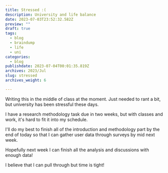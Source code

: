 ```yaml
---
title: Stressed :(
description: University and life balance
date: 2023-07-03T23:52:32.582Z
preview: ""
draft: true
tags:
  - blog
  - braindump
  - life
  - uni
categories:
  - blog
publishdate: 2023-07-04T00:01:35.819Z
archives: 2023/Jul
slug: stressed
archives_weight: 6

---
```


Writing this in the middle of class at the moment. Just needed to rant a bit, but university has been stressful these days.

I have a research methodology task due in two weeks, but with classes and work, it's hard to fit it into my schedule.

I'll do my best to finish all of the introduction and methodology part by the end of today so that I can gather user data through surveys by mid next week.

<!--more-->

Hopefully next week I can finish all the analysis and discussions with enough data!

I believe that I can pull through but time is tight!